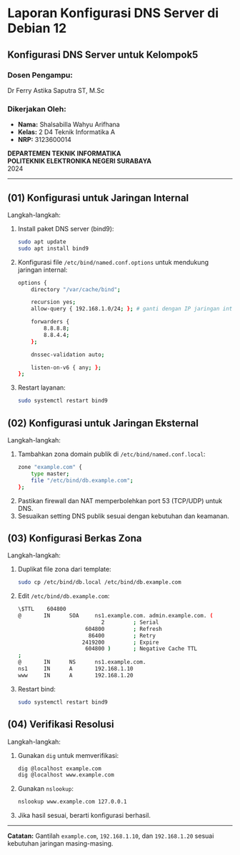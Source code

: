 # Laporan Konfigurasi DNS Server di Debian 12

## **Konfigurasi DNS Server untuk Kelompok5**

### **Dosen Pengampu:**
Dr Ferry Astika Saputra ST, M.Sc

### **Dikerjakan Oleh:**
- **Nama:** Shalsabilla Wahyu Arifhana  
- **Kelas:** 2 D4 Teknik Informatika A  
- **NRP:** 3123600014  

**DEPARTEMEN TEKNIK INFORMATIKA**  
**POLITEKNIK ELEKTRONIKA NEGERI SURABAYA**  
2024

---

## (01) Konfigurasi untuk Jaringan Internal
Langkah-langkah:
1. Install paket DNS server (bind9):
   ```bash
   sudo apt update
   sudo apt install bind9
   ```
2. Konfigurasi file `/etc/bind/named.conf.options` untuk mendukung jaringan internal:
   ```bash
   options {
       directory "/var/cache/bind";

       recursion yes;
       allow-query { 192.168.1.0/24; }; # ganti dengan IP jaringan internal

       forwarders {
           8.8.8.8;
           8.8.4.4;
       };

       dnssec-validation auto;

       listen-on-v6 { any; };
   };
   ```
3. Restart layanan:
   ```bash
   sudo systemctl restart bind9
   ```

## (02) Konfigurasi untuk Jaringan Eksternal
Langkah-langkah:
1. Tambahkan zona domain publik di `/etc/bind/named.conf.local`:
   ```bash
   zone "example.com" {
       type master;
       file "/etc/bind/db.example.com";
   };
   ```
2. Pastikan firewall dan NAT memperbolehkan port 53 (TCP/UDP) untuk DNS.
3. Sesuaikan setting DNS publik sesuai dengan kebutuhan dan keamanan.

## (03) Konfigurasi Berkas Zona
Langkah-langkah:
1. Duplikat file zona dari template:
   ```bash
   sudo cp /etc/bind/db.local /etc/bind/db.example.com
   ```
2. Edit `/etc/bind/db.example.com`:
   ```bash
   \$TTL    604800
   @       IN      SOA     ns1.example.com. admin.example.com. (
                             2         ; Serial
                        604800         ; Refresh
                         86400         ; Retry
                       2419200         ; Expire
                        604800 )       ; Negative Cache TTL
   ;
   @       IN      NS      ns1.example.com.
   ns1     IN      A       192.168.1.10
   www     IN      A       192.168.1.20
   ```
3. Restart bind:
   ```bash
   sudo systemctl restart bind9
   ```

## (04) Verifikasi Resolusi
Langkah-langkah:
1. Gunakan `dig` untuk memverifikasi:
   ```bash
   dig @localhost example.com
   dig @localhost www.example.com
   ```
2. Gunakan `nslookup`:
   ```bash
   nslookup www.example.com 127.0.0.1
   ```
3. Jika hasil sesuai, berarti konfigurasi berhasil.

---
**Catatan:** Gantilah `example.com`, `192.168.1.10`, dan `192.168.1.20` sesuai kebutuhan jaringan masing-masing.

